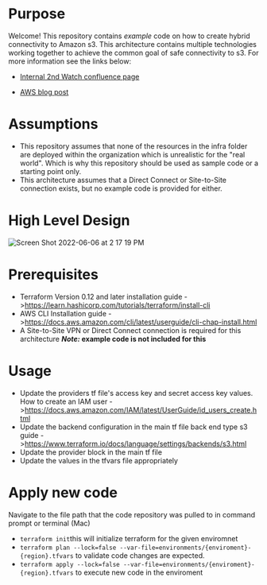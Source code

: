 # Purpose
Welcome! This repository contains _example_ code on how to create hybrid connectivity to Amazon s3. This architecture contains multiple technologies working together to achieve the common goal of safe connectivity to s3. For more information see the links below:

* [Internal 2nd Watch confluence page](https://2ndwatch.atlassian.net/wiki/spaces/BP/pages/2394587314/s3+Hybrid+Access+Solution+Architecture)

* [AWS blog post](https://aws.amazon.com/blogs/networking-and-content-delivery/secure-hybrid-access-to-amazon-s3-using-aws-privatelink/)

# Assumptions
* This repository assumes that none of the resources in the infra folder are deployed within the organization which is unrealistic for the "real world". Which is why this repository should be used as sample code or a starting point only.
* This architecture assumes that a Direct Connect or Site-to-Site connection exists, but no example code is provided for either.




# High Level Design
![Screen Shot 2022-06-06 at 2 17 19 PM](https://user-images.githubusercontent.com/86376621/172231459-78da121d-f967-48e5-a0b1-ab53db36891e.png)

# Prerequisites
* Terraform Version 0.12 and later installation guide ->https://learn.hashicorp.com/tutorials/terraform/install-cli
* AWS CLI Installation guide ->https://docs.aws.amazon.com/cli/latest/userguide/cli-chap-install.html
* A Site-to-Site VPN or Direct Connect connection is required for this architecture **_Note:_ example code is not included for this**

# Usage
* Update the providers tf file's access key and secret access key values.
    How to create an IAM user ->https://docs.aws.amazon.com/IAM/latest/UserGuide/id_users_create.html
* Update the backend configuration in the main tf file
    back end type s3 guide ->https://www.terraform.io/docs/language/settings/backends/s3.html
* Update the provider block in the main tf file
* Update the values in the tfvars file appropriately

# Apply new code
Navigate to the file path that the code repository was pulled to in command prompt or terminal (Mac)
* `terraform init`this will initialize terraform for the given enviromnet
*  `terraform plan --lock=false --var-file=environments/{enviroment}-{region}.tfvars` to validate code changes are expected.
*  `terraform apply --lock=false --var-file=environments/{enviroment}-{region}.tfvars` to execute new code in the enviroment
